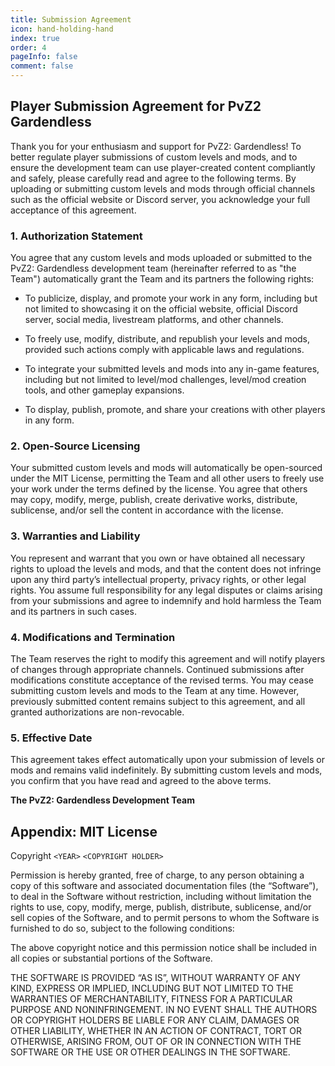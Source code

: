 ```yaml
---
title: Submission Agreement
icon: hand-holding-hand
index: true
order: 4
pageInfo: false
comment: false
---
```

## Player Submission Agreement for PvZ2 Gardendless

Thank you for your enthusiasm and support for PvZ2: Gardendless! To better regulate player submissions of custom levels and mods, and to ensure the development team can use player-created content compliantly and safely, please carefully read and agree to the following terms. By uploading or submitting custom levels and mods through official channels such as the official website or Discord server, you acknowledge your full acceptance of this agreement.

### 1. Authorization Statement

You agree that any custom levels and mods uploaded or submitted to the PvZ2: Gardendless development team (hereinafter referred to as "the Team") automatically grant the Team and its partners the following rights:

- To publicize, display, and promote your work in any form, including but not limited to showcasing it on the official website, official Discord server, social media, livestream platforms, and other channels.

- To freely use, modify, distribute, and republish your levels and mods, provided such actions comply with applicable laws and regulations.

- To integrate your submitted levels and mods into any in-game features, including but not limited to level/mod challenges, level/mod creation tools, and other gameplay expansions.

- To display, publish, promote, and share your creations with other players in any form.

### 2. Open-Source Licensing

Your submitted custom levels and mods will automatically be open-sourced under the MIT License, permitting the Team and all other users to freely use your work under the terms defined by the license.
You agree that others may copy, modify, merge, publish, create derivative works, distribute, sublicense, and/or sell the content in accordance with the license.

### 3. Warranties and Liability

You represent and warrant that you own or have obtained all necessary rights to upload the levels and mods, and that the content does not infringe upon any third party’s intellectual property, privacy rights, or other legal rights.
You assume full responsibility for any legal disputes or claims arising from your submissions and agree to indemnify and hold harmless the Team and its partners in such cases.

### 4. Modifications and Termination

The Team reserves the right to modify this agreement and will notify players of changes through appropriate channels. Continued submissions after modifications constitute acceptance of the revised terms.
You may cease submitting custom levels and mods to the Team at any time. However, previously submitted content remains subject to this agreement, and all granted authorizations are non-revocable.

### 5. Effective Date

This agreement takes effect automatically upon your submission of levels or mods and remains valid indefinitely.
By submitting custom levels and mods, you confirm that you have read and agreed to the above terms.

**The PvZ2: Gardendless Development Team**

## Appendix: MIT License

Copyright `<YEAR>` `<COPYRIGHT HOLDER>`

Permission is hereby granted, free of charge, to any person obtaining a copy of this software and associated documentation files (the “Software”), to deal in the Software without restriction, including without limitation the rights to use, copy, modify, merge, publish, distribute, sublicense, and/or sell copies of the Software, and to permit persons to whom the Software is furnished to do so, subject to the following conditions:

The above copyright notice and this permission notice shall be included in all copies or substantial portions of the Software.

THE SOFTWARE IS PROVIDED “AS IS”, WITHOUT WARRANTY OF ANY KIND, EXPRESS OR IMPLIED, INCLUDING BUT NOT LIMITED TO THE WARRANTIES OF MERCHANTABILITY, FITNESS FOR A PARTICULAR PURPOSE AND NONINFRINGEMENT. IN NO EVENT SHALL THE AUTHORS OR COPYRIGHT HOLDERS BE LIABLE FOR ANY CLAIM, DAMAGES OR OTHER LIABILITY, WHETHER IN AN ACTION OF CONTRACT, TORT OR OTHERWISE, ARISING FROM, OUT OF OR IN CONNECTION WITH THE SOFTWARE OR THE USE OR OTHER DEALINGS IN THE SOFTWARE.

